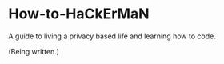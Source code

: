 # How-to-HaCkErMaN
A guide to living a privacy based life and learning how to code.

(Being written.)
